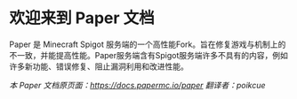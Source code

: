# 欢迎来到 Paper 文档
Paper 是 Minecraft Spigot 服务端的一个高性能Fork。旨在修复游戏与机制上的不一致，并能提高性能。Paper服务端含有Spigot服务端许多不具有的内容，例如许多新功能、错误修复、阻止漏洞利用和改进性能。  
  
*本 Paper 文档原页面：https://docs.papermc.io/paper*
*翻译者：poikcue*
